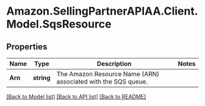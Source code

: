 # Amazon.SellingPartnerAPIAA.Client.Model.SqsResource
## Properties

Name | Type | Description | Notes
------------ | ------------- | ------------- | -------------
**Arn** | **string** | The Amazon Resource Name (ARN) associated with the SQS queue. | 

[[Back to Model list]](../README.md#documentation-for-models) [[Back to API list]](../README.md#documentation-for-api-endpoints) [[Back to README]](../README.md)

